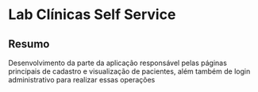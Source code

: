# Lab Clínicas Self Service

## Resumo

Desenvolvimento da parte da aplicação responsável pelas páginas principais de cadastro e visualização de pacientes, além também de login administrativo para realizar essas operações
